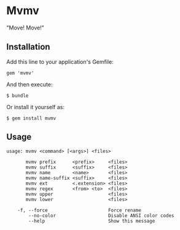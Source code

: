 # Mvmv

"Move! Move!"

## Installation

Add this line to your application's Gemfile:

    gem 'mvmv'

And then execute:

    $ bundle

Or install it yourself as:

    $ gem install mvmv

## Usage

```
usage: mvmv <command> [<args>] <files>

       mvmv prefix      <prefix>     <files>
       mvmv suffix      <suffix>     <files>
       mvmv name        <name>       <files>
       mvmv name-suffix <suffix>     <files>
       mvmv ext         <.extension> <files>
       mvmv regex       <from> <to>  <files>
       mvmv upper                    <files>
       mvmv lower                    <files>

    -f, --force                      Force rename
        --no-color                   Disable ANSI color codes
        --help                       Show this message
```

